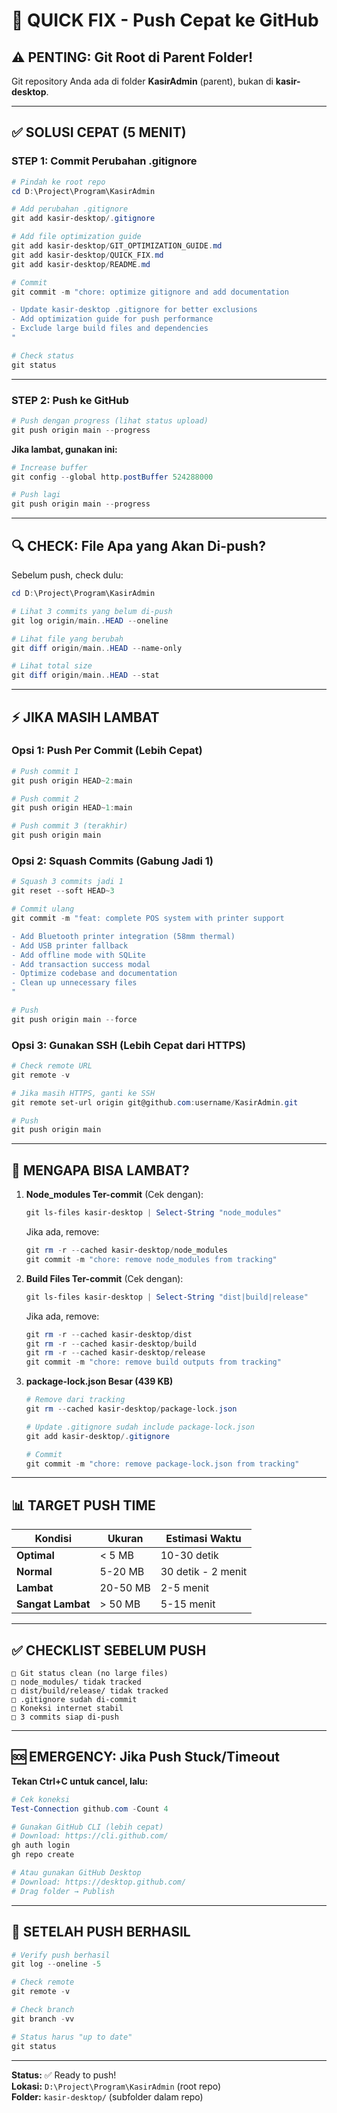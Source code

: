 # 🚀 QUICK FIX - Push Cepat ke GitHub

## ⚠️ PENTING: Git Root di Parent Folder!

Git repository Anda ada di folder **KasirAdmin** (parent), bukan di **kasir-desktop**.

---

## ✅ SOLUSI CEPAT (5 MENIT)

### STEP 1: Commit Perubahan .gitignore

```powershell
# Pindah ke root repo
cd D:\Project\Program\KasirAdmin

# Add perubahan .gitignore
git add kasir-desktop/.gitignore

# Add file optimization guide
git add kasir-desktop/GIT_OPTIMIZATION_GUIDE.md
git add kasir-desktop/QUICK_FIX.md
git add kasir-desktop/README.md

# Commit
git commit -m "chore: optimize gitignore and add documentation

- Update kasir-desktop .gitignore for better exclusions
- Add optimization guide for push performance
- Exclude large build files and dependencies
"

# Check status
git status
```

---

### STEP 2: Push ke GitHub

```powershell
# Push dengan progress (lihat status upload)
git push origin main --progress
```

**Jika lambat, gunakan ini:**

```powershell
# Increase buffer
git config --global http.postBuffer 524288000

# Push lagi
git push origin main --progress
```

---

## 🔍 CHECK: File Apa yang Akan Di-push?

Sebelum push, check dulu:

```powershell
cd D:\Project\Program\KasirAdmin

# Lihat 3 commits yang belum di-push
git log origin/main..HEAD --oneline

# Lihat file yang berubah
git diff origin/main..HEAD --name-only

# Lihat total size
git diff origin/main..HEAD --stat
```

---

## ⚡ JIKA MASIH LAMBAT

### Opsi 1: Push Per Commit (Lebih Cepat)

```powershell
# Push commit 1
git push origin HEAD~2:main

# Push commit 2
git push origin HEAD~1:main

# Push commit 3 (terakhir)
git push origin main
```

### Opsi 2: Squash Commits (Gabung Jadi 1)

```powershell
# Squash 3 commits jadi 1
git reset --soft HEAD~3

# Commit ulang
git commit -m "feat: complete POS system with printer support

- Add Bluetooth printer integration (58mm thermal)
- Add USB printer fallback
- Add offline mode with SQLite
- Add transaction success modal
- Optimize codebase and documentation
- Clean up unnecessary files
"

# Push
git push origin main --force
```

### Opsi 3: Gunakan SSH (Lebih Cepat dari HTTPS)

```powershell
# Check remote URL
git remote -v

# Jika masih HTTPS, ganti ke SSH
git remote set-url origin git@github.com:username/KasirAdmin.git

# Push
git push origin main
```

---

## 🎯 MENGAPA BISA LAMBAT?

1. **Node_modules Ter-commit** (Cek dengan):
   ```powershell
   git ls-files kasir-desktop | Select-String "node_modules"
   ```
   
   Jika ada, remove:
   ```powershell
   git rm -r --cached kasir-desktop/node_modules
   git commit -m "chore: remove node_modules from tracking"
   ```

2. **Build Files Ter-commit** (Cek dengan):
   ```powershell
   git ls-files kasir-desktop | Select-String "dist|build|release"
   ```
   
   Jika ada, remove:
   ```powershell
   git rm -r --cached kasir-desktop/dist
   git rm -r --cached kasir-desktop/build
   git rm -r --cached kasir-desktop/release
   git commit -m "chore: remove build outputs from tracking"
   ```

3. **package-lock.json Besar (439 KB)**
   ```powershell
   # Remove dari tracking
   git rm --cached kasir-desktop/package-lock.json
   
   # Update .gitignore sudah include package-lock.json
   git add kasir-desktop/.gitignore
   
   # Commit
   git commit -m "chore: remove package-lock.json from tracking"
   ```

---

## 📊 TARGET PUSH TIME

| Kondisi | Ukuran | Estimasi Waktu |
|---------|--------|----------------|
| **Optimal** | < 5 MB | 10-30 detik |
| **Normal** | 5-20 MB | 30 detik - 2 menit |
| **Lambat** | 20-50 MB | 2-5 menit |
| **Sangat Lambat** | > 50 MB | 5-15 menit |

---

## ✅ CHECKLIST SEBELUM PUSH

```
□ Git status clean (no large files)
□ node_modules/ tidak tracked
□ dist/build/release/ tidak tracked
□ .gitignore sudah di-commit
□ Koneksi internet stabil
□ 3 commits siap di-push
```

---

## 🆘 EMERGENCY: Jika Push Stuck/Timeout

**Tekan Ctrl+C untuk cancel, lalu:**

```powershell
# Cek koneksi
Test-Connection github.com -Count 4

# Gunakan GitHub CLI (lebih cepat)
# Download: https://cli.github.com/
gh auth login
gh repo create

# Atau gunakan GitHub Desktop
# Download: https://desktop.github.com/
# Drag folder → Publish
```

---

## 🎉 SETELAH PUSH BERHASIL

```powershell
# Verify push berhasil
git log --oneline -5

# Check remote
git remote -v

# Check branch
git branch -vv

# Status harus "up to date"
git status
```

---

**Status:** ✅ Ready to push!  
**Lokasi:** `D:\Project\Program\KasirAdmin` (root repo)  
**Folder:** `kasir-desktop/` (subfolder dalam repo)

